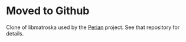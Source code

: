 # Moved to Github

Clone of libmatroska used by the [Perian](//github.com/gbooker/perian) project.  See that repository for details.
